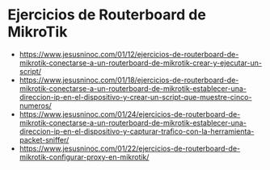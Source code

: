 # Ejercicios de Routerboard de MikroTik
* https://www.jesusninoc.com/01/12/ejercicios-de-routerboard-de-mikrotik-conectarse-a-un-routerboard-de-mikrotik-crear-y-ejecutar-un-script/
* https://www.jesusninoc.com/01/18/ejercicios-de-routerboard-de-mikrotik-conectarse-a-un-routerboard-de-mikrotik-establecer-una-direccion-ip-en-el-dispositivo-y-crear-un-script-que-muestre-cinco-numeros/
* https://www.jesusninoc.com/01/24/ejercicios-de-routerboard-de-mikrotik-conectarse-a-un-routerboard-de-mikrotik-establecer-una-direccion-ip-en-el-dispositivo-y-capturar-trafico-con-la-herramienta-packet-sniffer/
* https://www.jesusninoc.com/01/22/ejercicios-de-routerboard-de-mikrotik-configurar-proxy-en-mikrotik/
